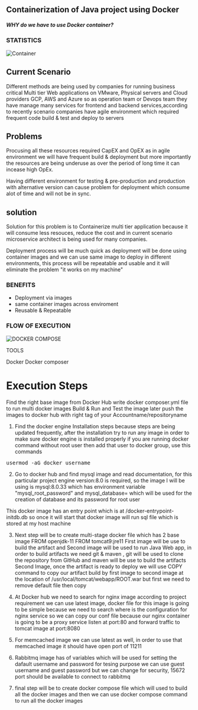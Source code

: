 ## Containerization of Java project using Docker
##### WHY do we have to use Docker container?

### STATISTICS

![Container](https://github.com/aleem632/docker/blob/03ce80a6b5ac0400fcc7d5cba940b22a32d43178/Diagram/Container.png)

## Current Scenario 

Different methods are being used by companies for running business critical Multi tier Web applications on VMware, Physical servers and Cloud providers GCP, AWS and Azure so as operation team or Devops team they have manage many services for frontend and backend services,according to recently scenario companies have agile environment which required frequent code build & test and deploy to servers

## Problems

Procusing all these resources required CapEX and OpEX as in agile environment we will have frequent build & deployment but more importantly the resources are being underuse as over the period of long time it can incease high OpEx.

Having different environment for testing & pre-production and production with alternative version can cause problem for deployment 
which consume alot of time and will not be in sync.

## solution

Solution for this problem is to Containerize multi tier application because it will consume less resouces, reduce the cost and in current scenario microservice architect is being used for many companies. 

Deployment process will be much quick as deployment will be done using container images and we can use same image to deploy in different environments, this process will be repeatable and usable and it will eliminate the problem "it works on my machine" 


### BENEFITS
- Deployment via images 
- same container images across enviroment
- Reusable & Repeatable 

### FLOW OF EXECUTION

![DOCKER COMPOSE](https://github.com/aleem632/docker/blob/9c89a5adfd039d2881912037645af7bf89d59ee9/Diagram/Docker-Compose.png)

TOOLS 

Docker 
Docker composer 

# Execution Steps

Find the right base image from Docker Hub
write docker composer.yml file to run multi docker images
Build & Run and Test the image later push the images to docker hub with right tag of your Accountname/repositoryname 

1. Find the docker engine Installation steps because steps are being updated frequently, after the installation try to run any image
in order to make sure docker engine is installed properly if you are running docker command without root user then add that user 
to docker group, use this commands

<pre>
usermod -aG docker username
</pre>

2. Go to docker hub and find mysql image and read documentation, for this particular project engine version:8.0 is required, so the image
I will be using is mysql:8.0.33 which has environment variable "mysql_root_password" and mysql_database= which will be used for the creation of database and its password for root user

This docker image has an entry point which is at /docker-entrypoint-initdb.db so once it will start that docker image will run sql file which is stored at my host machine

3. Next step will be to create multi-stage docker file which has 2 base image 
FROM openjdk-11
FROM tomcat9:jre11
First image will be use to build the artifact and Second image will be used to run Java Web app, in order to build artifacts we need 
git & maven , git will be used to clone the repository from GitHub and maven will be use to build the artifacts 
Second Image, once the artifact is ready to deploy we will use COPY command to copy our artifact build by first image to second image at the location of /usr/local/tomcat/webapp/ROOT.war but first we need to remove default file then copy

4. At Docker hub we need to search for nginx image according to project requirement we can use latest image, docker file for this image is going to be simple because we need to search where is the configuration for nginx service so we can copy our conf file because our nginx container is going to be a proxy service listen at port:80 and forward traffic to tomcat image at port:8080

5. For memcached image we can use latest as well, in order to use that memcached image it should have open port of 11211
   
6. Rabbitmq image has of variables which will be used for setting the dafault username and password for tesing purpose we can use 
guest username and guest password but we can change for security, 15672 port should be available to connect to rabbitmq

7. final step will be to create docker compose file which will used to build all the docker images and then we can use docker compose 
command to run all the docker images 
 
